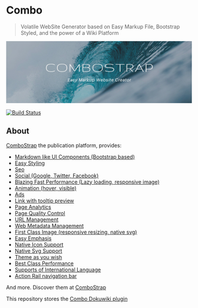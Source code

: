 
# Combo

> Volatile WebSite Generator based on Easy Markup File, Bootstrap Styled, and the power of a Wiki Platform

![ComboStrap - Easy Markup WebSite Generator](./resources/images/banner-combostrap.png "combostrap website bootstrap dokuwiki")

[![Build Status](https://travis-ci.com/ComboStrap/combo.svg?branch=main)](https://travis-ci.com/ComboStrap/combo)

## About

[ComboStrap](https://combostrap.com) the publication platform, provides:

  * [Markdown like UI Components (Bootstrap based)](https://combostrap.com/ui/components)
  * [Easy Styling](https://combostrap.com/styling)
  * [Seo](https://combostrap.com/seo)
  * [Social (Google, Twitter, Facebook)](https://combostrap.com/social)
  * [Blazing Fast Performance (Lazy loading, responsive image)](https://combostrap.com/performance)
  * [Animation (hover, visible)](https://combostrap.com/animation)
  * [Ads](https://combostrap.com/ads)
  * [Link with tooltip preview](https://combostrap.com/link)
  * [Page Analytics](https://combostrap.com/analytics)
  * [Page Quality Control](https://combostrap.com/quality)
  * [URL Management](https://combostrap.com/url/manager)
  * [Web Metadata Management](https://combostrap.com/metadata/manager)
  * [First Class Image (responsive resizing, native svg)](https://combostrap.com/image)
  * [Easy Emphasis](https://combostrap.com/emphasis)
  * [Native Icon Support](https://combostrap.com/icon)
  * [Native Svg Support](https://combostrap.com/svg)
  * [Theme as you wish](https://combostrap.com/stylesheet)
  * [Best Class Performance](https://combostrap.com/performance)
  * [Supports of International Language](https://combostrap.com/lang)
  * [Action Rail navigation bar](https://combostrap.com/railbar)



And more. Discover them at [ComboStrap](https://combostrap.com)

This repository stores the [Combo Dokuwiki plugin](https://combostrap.com/combostrap#combo)
